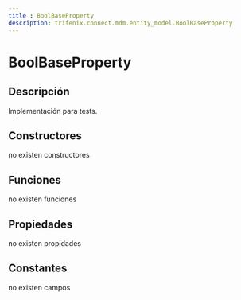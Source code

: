 ```yaml
---
title : BoolBaseProperty
description: trifenix.connect.mdm.entity_model.BoolBaseProperty
---
```




# BoolBaseProperty

## Descripción
Implementación para tests.
## Constructores

no existen constructores


## Funciones

no existen funciones

## Propiedades

no existen propidades

## Constantes
no existen campos

